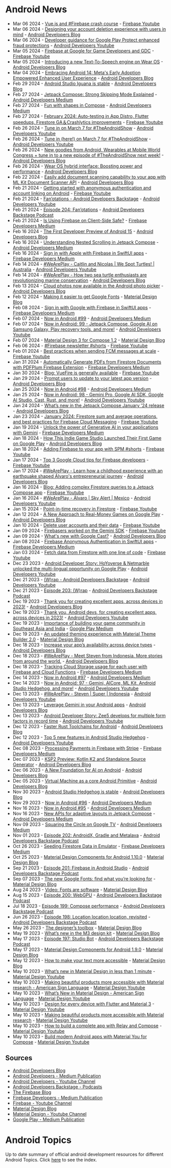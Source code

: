 # Android News

<!-- NEWS:START -->
- Mar 06 2024 - [Vue.js and #Firebase crash course](https://www.youtube.com/watch?v=N-CS73eHld0) - [Firebase Youtube](https://www.youtube.com/user/Firebase)
- Mar 06 2024 - [Designing your account deletion experience with users in mind](http://android-developers.googleblog.com/2024/03/designing-your-account-deletion-experience-google-play.html) - [Android Developers Blog](https://android-developers.googleblog.com/)
- Mar 06 2024 - [Developer guidance for Google Play Protect enhanced fraud protections](https://www.youtube.com/watch?v=DeEmqBydY24) - [Android Developers Youtube](https://www.youtube.com/c/AndroidDevelopers)
- Mar 05 2024 - [Firebase at Google for Game Developers and GDC](https://www.youtube.com/watch?v=jjQDq4yW1vI) - [Firebase Youtube](https://www.youtube.com/user/Firebase)
- Mar 05 2024 - [Introducing a new Text-To-Speech engine on Wear OS](http://android-developers.googleblog.com/2024/03/introducing-new-text-to-speech-engine-wear-os.html) - [Android Developers Blog](https://android-developers.googleblog.com/)
- Mar 04 2024 - [Embracing Android 14: Meta's Early Adoption Empowered Enhanced User Experience](http://android-developers.googleblog.com/2024/03/android-14-meta-early-adoption-enhanced-user-experience.html) - [Android Developers Blog](https://android-developers.googleblog.com/)
- Feb 29 2024 - [Android Studio Iguana is stable](http://android-developers.googleblog.com/2024/02/android-studio-iguana-is-stable.html) - [Android Developers Blog](https://android-developers.googleblog.com/)
- Feb 27 2024 - [Jetpack Compose: Strong Skipping Mode Explained](https://medium.com/androiddevelopers/jetpack-compose-strong-skipping-mode-explained-cbdb2aa4b900?source=rss----95b274b437c2---4) - [Android Developers Medium](https://medium.com/androiddevelopers)
- Feb 27 2024 - [Fun with shapes in Compose](https://medium.com/androiddevelopers/fun-with-shapes-in-compose-8814c439e1a0?source=rss----95b274b437c2---4) - [Android Developers Medium](https://medium.com/androiddevelopers)
- Feb 27 2024 - [February 2024: Auto-testing in App Distro, Flutter speedups, Firestore GA＆Crashlytics improvements](https://www.youtube.com/watch?v=5haj49KicJw) - [Firebase Youtube](https://www.youtube.com/user/Firebase)
- Feb 26 2024 - [Tune in on March 7 for #TheAndroidShow](https://www.youtube.com/watch?v=3D4k2z8Wmw0) - [Android Developers Youtube](https://www.youtube.com/c/AndroidDevelopers)
- Feb 26 2024 - [Tune in (here!) on March 7 for #TheAndroidShow](https://www.youtube.com/watch?v=pou4o1X1DI4) - [Android Developers Youtube](https://www.youtube.com/c/AndroidDevelopers)
- Feb 26 2024 - [New goodies from Android, Wearables at Mobile World Congress + tune in to a new episode of #TheAndroidShow next week!](http://android-developers.googleblog.com/2024/02/tas-teaser.html) - [Android Developers Blog](https://android-developers.googleblog.com/)
- Feb 26 2024 - [Wear OS hybrid interface: Boosting power and performance](http://android-developers.googleblog.com/2024/02/wear-os-hybrid-interface-boosting-power-and-performance.html) - [Android Developers Blog](https://android-developers.googleblog.com/)
- Feb 22 2024 - [Easily add document scanning capability to your app with ML Kit Document Scanner API](http://android-developers.googleblog.com/2024/02/ml-kit-document-scanner-api.html) - [Android Developers Blog](https://android-developers.googleblog.com/)
- Feb 21 2024 - [Getting started with anonymous authentication and account linking on Android](https://www.youtube.com/watch?v=moZssMRVoWI) - [Firebase Youtube](https://www.youtube.com/user/Firebase)
- Feb 21 2024 - [Fan’otations - Android Developers Backstage](https://www.youtube.com/watch?v=IQijvxZZaPg) - [Android Developers Youtube](https://www.youtube.com/c/AndroidDevelopers)
- Feb 21 2024 - [Episode 204: Fan’otations](http://adbackstage.libsyn.com/episode-204-fanotations) - [Android Developers Backstage Podcast](https://adbackstage.libsyn.com/)
- Feb 21 2024 - [Is Using Firebase on Client-Side Safe?](https://medium.com/firebase-developers/is-using-firebase-on-client-side-safe-8b199d406596?source=rss----8e8b7dc6774d---4) - [Firebase Developers Medium](https://medium.com/firebase-developers)
- Feb 16 2024 - [The First Developer Preview of Android 15](http://android-developers.googleblog.com/2024/02/first-developer-preview-android15.html) - [Android Developers Blog](https://android-developers.googleblog.com/)
- Feb 16 2024 - [Understanding Nested Scrolling in Jetpack Compose](https://medium.com/androiddevelopers/understanding-nested-scrolling-in-jetpack-compose-eb57c1ea0af0?source=rss----95b274b437c2---4) - [Android Developers Medium](https://medium.com/androiddevelopers)
- Feb 16 2024 - [Sign in with Apple with Firebase in SwiftUI apps](https://medium.com/firebase-developers/firebase-authentication-in-swiftui-part-3-80be99dbc63d?source=rss----8e8b7dc6774d---4) - [Firebase Developers Medium](https://medium.com/firebase-developers)
- Feb 14 2024 - [#WeArePlay - Caitlin and Nicolas | We Spot Turtles! | Australia](https://www.youtube.com/watch?v=CfzhLOiczDQ) - [Android Developers Youtube](https://www.youtube.com/c/AndroidDevelopers)
- Feb 14 2024 - [#WeArePlay - How two sea turtle enthusiasts are revolutionizing marine conservation](http://android-developers.googleblog.com/2024/02/weareplay-how-two-sea-turtle-enthusiasts-are-revolutionizing-marine-conservation.html) - [Android Developers Blog](https://android-developers.googleblog.com/)
- Feb 13 2024 - [Cloud photos now available in the Android photo picker](http://android-developers.googleblog.com/2024/02/cloud-photos-now-available-in-android-photo-picker.html) - [Android Developers Blog](https://android-developers.googleblog.com/)
- Feb 12 2024 - [Making it easier to get Google Fonts](https://material.io/blog/get-google-fonts-update) - [Material Design Blog](https://material.io/blog)
- Feb 08 2024 - [Sign in with Google with Firebase in SwiftUI apps](https://medium.com/firebase-developers/firebase-authentication-in-swiftui-part-2-fdd6ad6608f7?source=rss----8e8b7dc6774d---4) - [Firebase Developers Medium](https://medium.com/firebase-developers)
- Feb 07 2024 - [Now in Android #99](https://medium.com/androiddevelopers/now-in-android-99-3937624f5576?source=rss----95b274b437c2---4) - [Android Developers Medium](https://medium.com/androiddevelopers)
- Feb 07 2024 - [Now in Android: 99 - Jetpack Compose, Google AI on Samsung Galaxy, Play recovery tools, and more!](https://www.youtube.com/watch?v=JPhQKgOZCog) - [Android Developers Youtube](https://www.youtube.com/c/AndroidDevelopers)
- Feb 07 2024 - [Material Design 3 for Compose 1.2](https://material.io/blog/material-3-compose-1-2) - [Material Design Blog](https://material.io/blog)
- Feb 06 2024 - [#Firebase newsletter #shorts](https://www.youtube.com/watch?v=P_PXZafyKcY) - [Firebase Youtube](https://www.youtube.com/user/Firebase)
- Feb 01 2024 - [Best practices when sending FCM messages at scale](https://www.youtube.com/watch?v=FY9_5H39sYQ) - [Firebase Youtube](https://www.youtube.com/user/Firebase)
- Jan 31 2024 - [Automatically Generate PDFs from Firestore Documents with PDFPlum Firebase Extension](https://medium.com/firebase-developers/automatically-generate-pdfs-from-firestore-documents-with-pdfplum-firebase-extension-49c2e23e15d8?source=rss----8e8b7dc6774d---4) - [Firebase Developers Medium](https://medium.com/firebase-developers)
- Jan 30 2024 - [Blog: VueFire is generally available](https://www.youtube.com/watch?v=9ZN8Xy0JZJg) - [Firebase Youtube](https://www.youtube.com/user/Firebase)
- Jan 29 2024 - [Prompt users to update to your latest app version](http://android-developers.googleblog.com/2024/01/prompt-users-to-update-to-your-latest-app-version-google-play.html) - [Android Developers Blog](https://android-developers.googleblog.com/)
- Jan 25 2024 - [Now in Android #98](https://medium.com/androiddevelopers/now-in-android-98-f43cdb1b60c8?source=rss----95b274b437c2---4) - [Android Developers Medium](https://medium.com/androiddevelopers)
- Jan 25 2024 - [Now in Android: 98 - Gemini Pro, Google AI SDK, Google AI Studio, Cast, Rust, and more!](https://www.youtube.com/watch?v=5R7S3HVbKVY) - [Android Developers Youtube](https://www.youtube.com/c/AndroidDevelopers)
- Jan 24 2024 - [What’s new in the Jetpack Compose January ’24 release](http://android-developers.googleblog.com/2024/01/whats-new-in-jetpack-compose-january-24-release.html) - [Android Developers Blog](https://android-developers.googleblog.com/)
- Jan 23 2024 - [January 2024: Firestore sum and average operations, and best practices for Firebase Cloud Messaging](https://www.youtube.com/watch?v=lesCn6Q-yss) - [Firebase Youtube](https://www.youtube.com/user/Firebase)
- Jan 19 2024 - [Unlock the power of Generative AI in your applications with Gemini](https://medium.com/firebase-developers/unlock-the-power-of-generative-ai-in-your-applications-with-gemini-3117a64fbd5e?source=rss----8e8b7dc6774d---4) - [Firebase Developers Medium](https://medium.com/firebase-developers)
- Jan 18 2024 - [How This Indie Game Studio Launched Their First Game on Google Play](http://android-developers.googleblog.com/2024/01/how-this-indie-game-studio-launched-their-first-game-on-google-play.html) - [Android Developers Blog](https://android-developers.googleblog.com/)
- Jan 18 2024 - [Adding Firebase to your app with SPM #shorts](https://www.youtube.com/watch?v=KdS0CLFG-bA) - [Firebase Youtube](https://www.youtube.com/user/Firebase)
- Jan 17 2024 - [Top 3 Google Cloud tips for Firebase developers](https://www.youtube.com/watch?v=AX_JInDfhc0) - [Firebase Youtube](https://www.youtube.com/user/Firebase)
- Jan 17 2024 - [#WeArePlay - Learn how a childhood experience with an earthquake shaped Álvaro's entrepreneurial journey](http://android-developers.googleblog.com/2024/01/weareplay-how-a-childhood-experience-shaped-alvaros-entrepreneurial-journey.html) - [Android Developers Blog](https://android-developers.googleblog.com/)
- Jan 16 2024 - [Blog: Adding complex Firestore queries to a Jetpack Compose app](https://www.youtube.com/watch?v=Mc4HE6u-qIM) - [Firebase Youtube](https://www.youtube.com/user/Firebase)
- Jan 16 2024 - [#WeArePlay - Álvaro | Sky Alert | Mexico](https://www.youtube.com/watch?v=HNzCCiUzryo) - [Android Developers Youtube](https://www.youtube.com/c/AndroidDevelopers)
- Jan 15 2024 - [Point-in-time recovery in Firestore](https://www.youtube.com/watch?v=ViEnpfM19nQ) - [Firebase Youtube](https://www.youtube.com/user/Firebase)
- Jan 12 2024 - [A New Approach to Real-Money Games on Google Play](http://android-developers.googleblog.com/2024/01/a-new-approach-to-real-money-games-on-google-play.html) - [Android Developers Blog](https://android-developers.googleblog.com/)
- Jan 10 2024 - [Delete user accounts and their data](https://www.youtube.com/watch?v=Uid-N9RYCBQ) - [Firebase Youtube](https://www.youtube.com/user/Firebase)
- Jan 09 2024 - [Firebasers worked on the Gemini SDK](https://www.youtube.com/watch?v=EVCUukbq_S0) - [Firebase Youtube](https://www.youtube.com/user/Firebase)
- Jan 09 2024 - [What's new with Google Cast?](http://android-developers.googleblog.com/2024/01/whats-new-with-google-cast.html) - [Android Developers Blog](https://android-developers.googleblog.com/)
- Jan 08 2024 - [Firebase Anonymous Authentication in SwiftUI apps](https://medium.com/firebase-developers/firebase-authentication-in-swiftui-part-1-71a409108d9f?source=rss----8e8b7dc6774d---4) - [Firebase Developers Medium](https://medium.com/firebase-developers)
- Jan 03 2024 - [Fetch data from Firestore with one line of code](https://www.youtube.com/watch?v=sTRY1t28enw) - [Firebase Youtube](https://www.youtube.com/user/Firebase)
- Dec 23 2023 - [Android Developer Story: HoYoverse & Netmarble unlocked the multi-lingual opportunity on Google Play](https://www.youtube.com/watch?v=E3gxhqwW9c4) - [Android Developers Youtube](https://www.youtube.com/c/AndroidDevelopers)
- Dec 21 2023 - [(W)rap - Android Developers Backstage](https://www.youtube.com/watch?v=6x_BcfnWkHY) - [Android Developers Youtube](https://www.youtube.com/c/AndroidDevelopers)
- Dec 21 2023 - [Episode 203: (W)rap](http://adbackstage.libsyn.com/episode-203-wrap) - [Android Developers Backstage Podcast](https://adbackstage.libsyn.com/)
- Dec 19 2023 - [Thank you for creating excellent apps, across devices in 2023!](http://android-developers.googleblog.com/2023/12/thank-you-2023.html) - [Android Developers Blog](https://android-developers.googleblog.com/)
- Dec 19 2023 - [Thank you, Android devs, for creating excellent apps, across devices in 2023!](https://www.youtube.com/watch?v=yXiRLGwbi1M) - [Android Developers Youtube](https://www.youtube.com/c/AndroidDevelopers)
- Dec 19 2023 - [Importance of building your game community in Southeast Asia and India](https://medium.com/googleplaydev/importance-of-building-your-game-community-in-southeast-asia-and-india-dc3aaa65902a?source=rss----1f8baa23933d---4) - [Google Play Medium](https://medium.com/googleplaydev)
- Dec 19 2023 - [An updated theming experience with Material Theme Builder 2.0](https://material.io/blog/material-theme-builder-2-color-match) - [Material Design Blog](https://material.io/blog)
- Dec 18 2023 - [Increase your app’s availability across device types](http://android-developers.googleblog.com/2023/12/increase-your-apps-availability-across-device-types.html) - [Android Developers Blog](https://android-developers.googleblog.com/)
- Dec 18 2023 - [#WeArePlay - Meet Steven from Indonesia. More stories from around the world.](http://android-developers.googleblog.com/2023/12/weareplay-meet-steven-from-indonesia-more-stories-from-around-the-world.html) - [Android Developers Blog](https://android-developers.googleblog.com/)
- Dec 18 2023 - [Tracking Cloud Storage usage for each user with Firebase and Cloud Functions](https://medium.com/firebase-developers/tracking-cloud-storage-usage-for-each-user-with-firebase-and-cloud-functions-1c70c1e0c10f?source=rss----8e8b7dc6774d---4) - [Firebase Developers Medium](https://medium.com/firebase-developers)
- Dec 14 2023 - [Now in Android #97](https://medium.com/androiddevelopers/now-in-android-97-f5db5d045dfb?source=rss----95b274b437c2---4) - [Android Developers Medium](https://medium.com/androiddevelopers)
- Dec 14 2023 - [Now in Android: 97 - Gemini, AICore, ML Kit, Android Studio Hedgehog, and more!](https://www.youtube.com/watch?v=kD-noc33FKw) - [Android Developers Youtube](https://www.youtube.com/c/AndroidDevelopers)
- Dec 13 2023 - [#WeArePlay - Steven | Super | Indonesia](https://www.youtube.com/watch?v=zVcGo35uBAY) - [Android Developers Youtube](https://www.youtube.com/c/AndroidDevelopers)
- Dec 13 2023 - [Leverage Gemini in your Android apps](http://android-developers.googleblog.com/2023/12/leverage-generative-ai-in-your-android-apps.html) - [Android Developers Blog](https://android-developers.googleblog.com/)
- Dec 13 2023 - [Android Developer Story: Zee5 develops for multiple form factors in record time](https://www.youtube.com/watch?v=Y8cPaOdbja4) - [Android Developers Youtube](https://www.youtube.com/c/AndroidDevelopers)
- Dec 12 2023 - [Faster Rust Toolchains for Android](http://android-developers.googleblog.com/2023/12/faster-rust-toolchains-for-android.html) - [Android Developers Blog](https://android-developers.googleblog.com/)
- Dec 12 2023 - [Top 5 new features in Android Studio Hedgehog](https://www.youtube.com/watch?v=9hSygJTvii8) - [Android Developers Youtube](https://www.youtube.com/c/AndroidDevelopers)
- Dec 08 2023 - [Processing Payments in Firebase with Stripe](https://medium.com/firebase-developers/processing-payments-in-firebase-with-stripe-e90c816f02d0?source=rss----8e8b7dc6774d---4) - [Firebase Developers Medium](https://medium.com/firebase-developers)
- Dec 07 2023 - [KSP2 Preview: Kotlin K2 and Standalone Source Generator](http://android-developers.googleblog.com/2023/12/ksp2-preview-kotlin-k2-standalone.html) - [Android Developers Blog](https://android-developers.googleblog.com/)
- Dec 06 2023 - [A New Foundation for AI on Android](http://android-developers.googleblog.com/2023/12/a-new-foundation-for-ai-on-android.html) - [Android Developers Blog](https://android-developers.googleblog.com/)
- Dec 05 2023 - [Virtual Machine as a core Android Primitive](http://android-developers.googleblog.com/2023/12/virtual-machines-as-core-android-primitive.html) - [Android Developers Blog](https://android-developers.googleblog.com/)
- Nov 30 2023 - [Android Studio Hedgehog is stable](http://android-developers.googleblog.com/2023/11/android-studio-hedgehog-is-stable.html) - [Android Developers Blog](https://android-developers.googleblog.com/)
- Nov 29 2023 - [Now in Android #96](https://medium.com/androiddevelopers/now-in-android-96-f4ba324b2b73?source=rss----95b274b437c2---4) - [Android Developers Medium](https://medium.com/androiddevelopers)
- Nov 16 2023 - [Now in Android #95](https://medium.com/androiddevelopers/now-in-android-95-18456a4ada03?source=rss----95b274b437c2---4) - [Android Developers Medium](https://medium.com/androiddevelopers)
- Nov 16 2023 - [New APIs for adaptive layouts in Jetpack Compose](https://medium.com/androiddevelopers/new-apis-for-adaptive-layouts-in-jetpack-compose-f27cace48bcd?source=rss----95b274b437c2---4) - [Android Developers Medium](https://medium.com/androiddevelopers)
- Nov 09 2023 - [Squaring the Circle on Google TV](https://medium.com/androiddevelopers/squaring-the-circle-on-google-tv-e1ee37fe247e?source=rss----95b274b437c2---4) - [Android Developers Medium](https://medium.com/androiddevelopers)
- Nov 01 2023 - [Episode 202: AndroidX, Gradle and Metalava](http://adbackstage.libsyn.com/episode-202-androidx-gradle-and-metalava) - [Android Developers Backstage Podcast](https://adbackstage.libsyn.com/)
- Oct 26 2023 - [Seeding Firestore Data in Emulator](https://medium.com/firebase-developers/seeding-firestore-data-in-emulator-c8485e797135?source=rss----8e8b7dc6774d---4) - [Firebase Developers Medium](https://medium.com/firebase-developers)
- Oct 25 2023 - [Material Design Components for Android 1.10.0](https://material.io/blog/android-stable-release-1-10-0) - [Material Design Blog](https://material.io/blog)
- Sep 21 2023 - [Episode 201: Firebase in Android Studio](http://adbackstage.libsyn.com/episode-201-firebase-in-android-studio) - [Android Developers Backstage Podcast](https://adbackstage.libsyn.com/)
- Sep 07 2023 - [The new Google Fonts: find what you’re looking for](https://material.io/blog/2023-google-fonts-redesign) - [Material Design Blog](https://material.io/blog)
- Aug 24 2023 - [Video: Fonts are software](https://material.io/blog/fonts-are-software-video) - [Material Design Blog](https://material.io/blog)
- Aug 15 2023 - [Episode 200: WebGPU](http://adbackstage.libsyn.com/episode-200-webgpu) - [Android Developers Backstage Podcast](https://adbackstage.libsyn.com/)
- Jul 18 2023 - [Episode 199: Compose performance](http://adbackstage.libsyn.com/episode-199-compose-performance) - [Android Developers Backstage Podcast](https://adbackstage.libsyn.com/)
- Jun 26 2023 - [Episode 198: Location location location, revisited](http://adbackstage.libsyn.com/episode-198-location-location-location-revisited) - [Android Developers Backstage Podcast](https://adbackstage.libsyn.com/)
- May 26 2023 - [The designer’s toolbox](https://material.io/blog/designer-toolbox-figma-android-studio-relay) - [Material Design Blog](https://material.io/blog)
- May 19 2023 - [What’s new in the M3 design kit](https://material.io/blog/whats-new-design-kit) - [Material Design Blog](https://material.io/blog)
- May 17 2023 - [Episode 197: Studio Bot](http://adbackstage.libsyn.com/episode-197-studio-bot) - [Android Developers Backstage Podcast](https://adbackstage.libsyn.com/)
- May 17 2023 - [Material Design Components for Android 1.9.0](https://material.io/blog/android-stable-release-1-9-0) - [Material Design Blog](https://material.io/blog)
- May 12 2023 - [How to make your text more accessible](https://material.io/blog/how-to-make-text-more-accessible) - [Material Design Blog](https://material.io/blog)
- May 10 2023 - [What’s new in Material Design in less than 1 minute](https://www.youtube.com/watch?v=CTR2O3n7x-c) - [Material Design Youtube](https://www.youtube.com/c/MaterialDesign)
- May 10 2023 - [Making beautiful products more accessible with Material research - American Sign Language](https://www.youtube.com/watch?v=vysRyD7_jMk) - [Material Design Youtube](https://www.youtube.com/c/MaterialDesign)
- May 10 2023 - [What’s New in Material Design - American Sign Language](https://www.youtube.com/watch?v=iwJaQCsX63s) - [Material Design Youtube](https://www.youtube.com/c/MaterialDesign)
- May 10 2023 - [Design for every device with Flutter and Material 3](https://www.youtube.com/watch?v=CfOlY36GWYU) - [Material Design Youtube](https://www.youtube.com/c/MaterialDesign)
- May 10 2023 - [Making beautiful products more accessible with Material research](https://www.youtube.com/watch?v=k-nG86tp8oQ) - [Material Design Youtube](https://www.youtube.com/c/MaterialDesign)
- May 10 2023 - [How to build a complete app with Relay and Compose](https://www.youtube.com/watch?v=vBNmeiHlDHE) - [Material Design Youtube](https://www.youtube.com/c/MaterialDesign)
- May 10 2023 - [Build modern Android apps with Material You for Compose](https://www.youtube.com/watch?v=tu0UtDGC31A) - [Material Design Youtube](https://www.youtube.com/c/MaterialDesign)<!-- NEWS:END -->

## Sources

* [Android Developers Blog](https://android-developers.googleblog.com/)
* [Android Developers - Medium Publication](https://medium.com/androiddevelopers)
* [Android Developers - Youtube Channel](https://www.youtube.com/c/AndroidDevelopers)
* [Android Developers Backstage - Podcasts](https://adbackstage.libsyn.com/)
* [The Firebase Blog](https://firebase.googleblog.com/)
* [Firebase Developers - Medium Publication](https://medium.com/firebase-developers)
* [Firebase - Youtube Channel](https://www.youtube.com/user/Firebase)
* [Material Design Blog](https://material.io/blog)
* [Material Design - Youtube Channel](https://www.youtube.com/c/MaterialDesign)
* [Google Play - Medium Publication](https://medium.com/googleplaydev)

# Android Topics
Up to date summary of official android development resources for different Android Topics. Click [here](https://androidtopicsindex.dipien.com/) to see the index.

